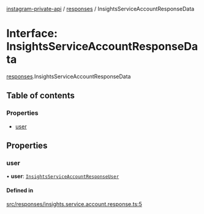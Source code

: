 [instagram-private-api](../../README.md) / [responses](../../modules/responses.md) / InsightsServiceAccountResponseData

# Interface: InsightsServiceAccountResponseData

[responses](../../modules/responses.md).InsightsServiceAccountResponseData

## Table of contents

### Properties

- [user](InsightsServiceAccountResponseData.md#user)

## Properties

### user

• **user**: [`InsightsServiceAccountResponseUser`](InsightsServiceAccountResponseUser.md)

#### Defined in

[src/responses/insights.service.account.response.ts:5](https://github.com/Nerixyz/instagram-private-api/blob/4971f34/src/responses/insights.service.account.response.ts#L5)
